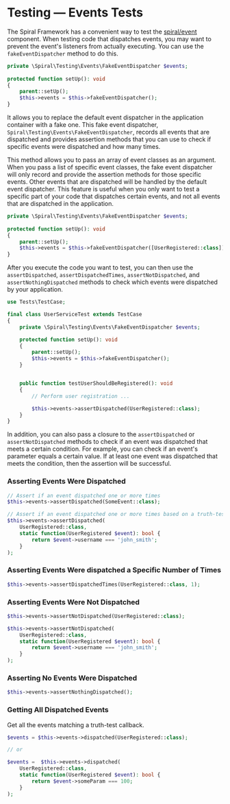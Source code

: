 # Testing — Events Tests

The Spiral Framework has a convenient way to test the [spiral/event](../advanced/events.md) component. When testing code
that dispatches events, you may want to prevent the event's listeners from actually executing. You can use the
`fakeEventDispatcher` method to do this.

```php
private \Spiral\Testing\Events\FakeEventDispatcher $events;
    
protected function setUp(): void
{
    parent::setUp();
    $this->events = $this->fakeEventDispatcher();
}
```

It allows you to replace the default event dispatcher in the application container with a fake one. This fake event
dispatcher, `Spiral\Testing\Events\FakeEventDispatcher`, records all events that are dispatched and provides assertion
methods that you can use to check if specific events were dispatched and how many times.

This method allows you to pass an array of event classes as an argument. When you pass a list of specific event classes,
the fake event dispatcher will only record and provide the assertion methods for those specific events. Other events
that are dispatched will be handled by the default event dispatcher. This feature is useful when you only want to test
a specific part of your code that dispatches certain events, and not all events that are dispatched in the application.

```php
private \Spiral\Testing\Events\FakeEventDispatcher $events;
    
protected function setUp(): void
{
    parent::setUp();
    $this->events = $this->fakeEventDispatcher([UserRegistered::class]);
}
```

After you execute the code you want to test, you can then use the `assertDispatched`, `assertDispatchedTimes`,
`assertNotDispatched`, and `assertNothingDispatched` methods to check which events were dispatched by your application.

```php
use Tests\TestCase;

final class UserServiceTest extends TestCase
{
    private \Spiral\Testing\Events\FakeEventDispatcher $events;

    protected function setUp(): void
    {
        parent::setUp();
        $this->events = $this->fakeEventDispatcher();
    }


    public function testUserShouldBeRegistered(): void
    {
        // Perform user registration ...

        $this->events->assertDispatched(UserRegistered::class);
    }
}
```

In addition, you can also pass a closure to the `assertDispatched` or `assertNotDispatched` methods to check if an event
was dispatched that meets a certain condition. For example, you can check if an event's parameter equals a certain
value. If at least one event was dispatched that meets the condition, then the assertion will be successful.

### Asserting Events Were Dispatched

```php
// Assert if an event dispatched one or more times
$this->events->assertDispatched(SomeEvent::class);

// Assert if an event dispatched one or more times based on a truth-test callback.
$this->events->assertDispatched(
    UserRegistered::class, 
    static function(UserRegistered $event): bool {
        return $event->username === 'john_smith';
    }
);
```

### Asserting Events Were dispatched a Specific Number of Times

```php
$this->events->assertDispatchedTimes(UserRegistered::class, 1);
```

### Asserting Events Were Not Dispatched

```php
$this->events->assertNotDispatched(UserRegistered::class);

$this->events->assertNotDispatched(
    UserRegistered::class, 
    static function(UserRegistered $event): bool {
        return $event->username === 'john_smith';
    }
);
```

### Asserting No Events Were Dispatched

```php
$this->events->assertNothingDispatched();
```

### Getting All Dispatched Events

Get all the events matching a truth-test callback.

```php
$events = $this->events->dispatched(UserRegistered::class);

// or

$events =  $this->events->dispatched(
    UserRegistered::class, 
    static function(UserRegistered $event): bool {
        return $event->someParam === 100;
    }
);
```